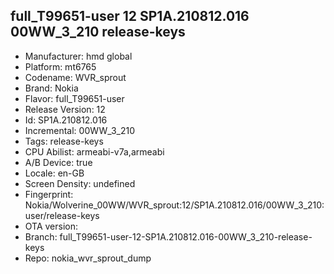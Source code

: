 ## full_T99651-user 12 SP1A.210812.016 00WW_3_210 release-keys
- Manufacturer: hmd global
- Platform: mt6765
- Codename: WVR_sprout
- Brand: Nokia
- Flavor: full_T99651-user
- Release Version: 12
- Id: SP1A.210812.016
- Incremental: 00WW_3_210
- Tags: release-keys
- CPU Abilist: armeabi-v7a,armeabi
- A/B Device: true
- Locale: en-GB
- Screen Density: undefined
- Fingerprint: Nokia/Wolverine_00WW/WVR_sprout:12/SP1A.210812.016/00WW_3_210:user/release-keys
- OTA version: 
- Branch: full_T99651-user-12-SP1A.210812.016-00WW_3_210-release-keys
- Repo: nokia_wvr_sprout_dump
